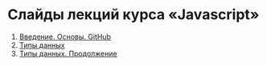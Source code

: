# Слайды лекций курса «Javascript»
1. [Введение. Основы. GitHub](http://urfu-2016.github.io/javascript-slides/01-intro)
1. [Типы данных](http://urfu-2016.github.io/javascript-slides/02-types)
1. [Типы данных. Продолжение](http://urfu-2016.github.io/javascript-slides/03-types)
